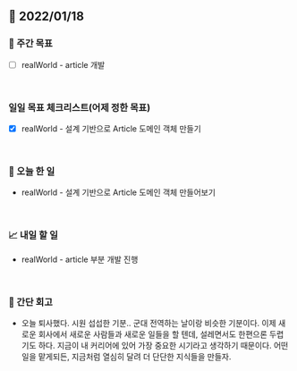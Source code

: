 ## 📅 2022/01/18


### 👏 주간 목표

- [ ] realWorld - article 개발

<br/>

### 일일 목표 체크리스트(어제 정한 목표)

- [x] realWorld - 설계 기반으로 Article 도메인 객체 만들기

<br/>

### 💯 오늘 한 일

- realWorld - 설계 기반으로 Article 도메인 객체 만들어보기


<br/>

### 📈 내일 할 일

- realWorld - article 부분 개발 진행

<br/>

### 🤔 간단 회고

- 오늘 퇴사했다. 시원 섭섭한 기분.. 군대 전역하는 날이랑 비슷한 기분이다. 이제 새로운 회사에서 새로운 사람들과 새로운 일들을 할 텐데, 
설레면서도 한편으론 두렵기도 하다. 지금이 내 커리어에 있어 가장 중요한 시기라고 생각하기 때문이다. 어떤 일을 맡게되든, 지금처럼 열심히 달려 
더 단단한 지식들을 만들자.


 




 








